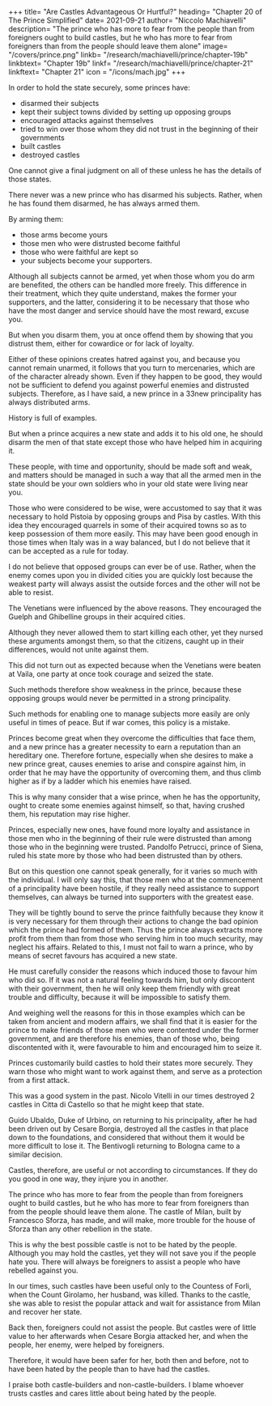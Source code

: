+++
title= "Are Castles Advantageous Or Hurtful?"
heading= "Chapter 20 of The Prince Simplified"
date= 2021-09-21
author= "Niccolo Machiavelli"
description= "The prince who has more to fear from the people than from foreigners ought to build castles, but he who has more to fear from foreigners than from the people should leave them alone"
image= "/covers/prince.png"
linkb= "/research/machiavelli/prince/chapter-19b"
linkbtext= "Chapter 19b"
linkf= "/research/machiavelli/prince/chapter-21"
linkftext= "Chapter 21"
icon = "/icons/mach.jpg"
+++

<!-- ## Chapter 20= Are Castles Advantageous Or Hurtful? -->
<!-- , And Many Other Things Which Princes Often Use, -->


In order to hold the state securely, some princes have:
- disarmed their subjects
- kept their subject towns divided by setting up opposing groups
- encouraged attacks against themselves
- tried to win over those whom they did not trust in the beginning of their governments
- built castles
- destroyed castles

One cannot give a final judgment on all of these unless he has the details of those states. <!--  in which a decision has to be made.  -->

<!-- Nevertheless I will speak as comprehensively as possible on these matters.  -->

There never was a new prince who has disarmed his subjects. Rather, when he has found them disarmed, he has always armed them. 

By arming them:
- those arms become yours
- those men who were distrusted become faithful
- those who were faithful are kept so
- your subjects become your supporters.

Although all subjects cannot be armed, yet when those whom you do arm are benefited, the others can be handled more freely. This difference in their treatment, which they quite understand, makes the former your supporters, and the latter, considering it to be necessary that those who have the most danger and service should have the most reward, excuse you. 

But when you disarm them, you at once offend them by showing that you distrust them, either for cowardice or for lack of loyalty. 

Either of these opinions creates hatred against you, and because you cannot remain unarmed, it follows that you turn to mercenaries, which are of the character already shown. Even if they happen to be good, they would not be sufficient to defend you against powerful enemies and distrusted subjects. Therefore, as I have said, a new prince in a 33new principality has always distributed arms. 

History is full of examples. 

But when a prince acquires a new state and adds it to his old one, he should disarm the men of that state except those who have helped him in acquiring it. 

These people, with time and opportunity, should be made soft and weak, and matters should be managed in such a way that all the armed men in the state should be your own soldiers who in your old state were living near you. 

Those who were considered to be wise, were accustomed to say that it was necessary to hold Pistoia by opposing groups and Pisa by castles. With this idea they encouraged quarrels in some of their acquired towns so as to keep possession of them more easily. This may have been good enough in those times when Italy was in a way balanced, but I do not believe that it can be accepted as a rule for today. 

I do not believe that opposed groups can ever be of use. Rather, when the enemy comes upon you in divided cities you are quickly lost because the weakest party will always assist the outside forces and the other will not be able to resist. 

The Venetians were influenced by the above reasons. They encouraged the Guelph and Ghibelline groups in their acquired cities. 

Although they never allowed them to start killing each other, yet they nursed these arguments amongst them, so that the citizens, caught up in their differences, would not unite against them.

This did not turn out as expected because when the Venetians were beaten at Vaila, one party at once took courage and seized the state. 

Such methods therefore show weakness in the prince, because these opposing groups would never be permitted in a strong principality. 

Such methods for enabling one to manage subjects more easily are only useful in times of peace. But if war comes, this policy is a mistake. 

Princes become great when they overcome the difficulties that face them, and a new prince has a greater necessity to earn a reputation than an hereditary one. Therefore fortune, especially when she desires to make a new prince great, causes enemies to arise and conspire against him, in order that he may have the opportunity of overcoming them, and thus climb higher as if by a ladder which his enemies have raised. 

This is why many consider that a wise prince, when he has the opportunity, ought to create some enemies against himself, so that, having crushed them, his reputation may rise higher.

Princes, especially new ones, have found more loyalty and assistance in those men who in the beginning of their rule were distrusted than among those who in the beginning were trusted. Pandolfo Petrucci, prince of Siena, ruled his state more by those who had been distrusted than by others. 

But on this question one cannot speak generally, for it varies so much with the individual. I will only say this, that those men who at the commencement of a principality have been hostile, if they really need assistance to support themselves, can always be turned into supporters with the greatest ease. 

They will be tightly bound to serve the prince faithfully because they know it is very necessary for them through their actions to change the bad opinion which the prince had formed of them. Thus the prince always extracts more profit from them than from those who serving him in too much security, may neglect his affairs. Related to this, I must not fail to warn a prince, who by means of secret favours has acquired a new state. 

He must carefully consider the reasons which induced those to favour him who did so. If it was not a natural feeling towards him, but only discontent with their government, then he will only keep them friendly with great trouble and difficulty, because it will be impossible to satisfy them. 

And weighing well the reasons for this in those examples which can be taken from ancient and modern affairs, we shall find that it is easier for the prince to make friends of those men who were contented under the former government, and are therefore his enemies, than of those who, being discontented with it, were favourable to him and encouraged him to seize it.


Princes customarily build castles to hold their states more securely. They warn those who might want to work against them, and serve as a protection from a first attack. 

This was a good system in the past. Nicolo Vitelli in our times destroyed 2 castles in Citta di Castello so that he might keep that state. 

Guido Ubaldo, Duke of Urbino, on returning to his principality, after he had been driven out by Cesare Borgia, destroyed all the castles in that place down to the foundations, and considered that without them it would be more difficult to lose it. The Bentivogli returning to Bologna came to a similar decision.

Castles, therefore, are useful or not according to circumstances. If they do you good in one way, they injure you in another. 

The prince who has more to fear from the people than from foreigners ought to build castles, but he who has more to fear from foreigners than from the people should leave them alone. The castle of Milan, built by Francesco Sforza, has made, and will make, more trouble for the house of Sforza than any other rebellion in the state.


This is why the best possible castle is not to be hated by the people. Although you may hold the castles, yet they will not save you if the people hate you. There will always be foreigners to assist a people who have rebelled against you. 

In our times, such castles have been useful only to the Countess of Forli, when the Count Girolamo, her husband, was killed. Thanks to the castle, she was able to resist the popular attack and wait for assistance from Milan and recover her state. 

Back then, foreigners could not assist the people. But castles were of little value to her afterwards when Cesare Borgia attacked her, and when the people, her enemy, were helped by foreigners.

Therefore, it would have been safer for her, both then and before, not to have been hated by the people than to have had the castles. 

I praise both castle-builders and non-castle-builders. I blame whoever trusts castles and cares little about being hated by the people.
